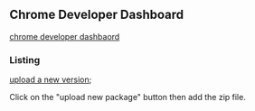 ## Chrome Developer Dashboard

[chrome developer dashbaord](https://chrome.google.com/webstore/devconsole)

### Listing 

[upload a new version](https://chrome.google.com/webstore/devconsole/3df231a1-9ae1-4912-84ff-a724f43fc44f/lgfgefhgbpjhebeljngbobdehmldmjfc/edit/package);

Click on the "upload new package" button then add the zip file. 